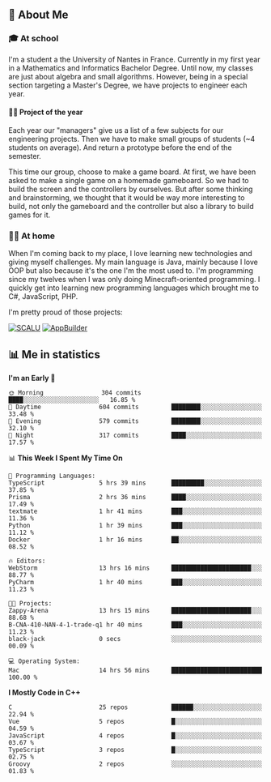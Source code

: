 ## 👀 About Me

### 🎓 At school

I'm a student a the University of Nantes in France. Currently in my first year in a Mathematics and Informatics Bachelor Degree. Until now, my classes are just about algebra and small algorithms. However, being in a special section targeting a Master's Degree, we have projects to engineer each year. 

#### 🔧🔬 Project of the year

Each year our "managers" give us a list of a few subjects for our engineering projects. Then we have to make small groups of students (~4 students on average). And return a prototype before the end of the semester.

This time our group, choose to make a game board. At first, we have been asked to make a single game on a homemade gameboard. So we had to build the screen and the controllers by ourselves. 
But after some thinking and brainstorming, we thought that it would be way more interesting to build, not only the gameboard and the controller but also a library to build games for it.

### 👨‍💻 At home

When I'm coming back to my place, I love learning new technologies and giving myself challenges. My main language is Java, mainly because I love OOP but also because it's the one I'm the most used to. I'm programming since my twelves when I was only doing Minecraft-oriented programming.  I quickly get into learning new programming languages which brought me to C#, JavaScript, PHP. 

I'm pretty proud of those projects:

[![SCALU](https://github-readme-stats.vercel.app/api/pin?username=renardfute&repo=SCALU)](https://github.com/renardfute/scalu)
[![AppBuilder](https://github-readme-stats.vercel.app/api/pin?username=pulsedev2&repo=AppBuilder)](https://github.com/pulsedev2/AppBuilder)

## 📊 Me in statistics
<!--START_SECTION:waka-->
**I'm an Early 🐤** 

```text
🌞 Morning                304 commits         ████░░░░░░░░░░░░░░░░░░░░░   16.85 % 
🌆 Daytime                604 commits         ████████░░░░░░░░░░░░░░░░░   33.48 % 
🌃 Evening                579 commits         ████████░░░░░░░░░░░░░░░░░   32.10 % 
🌙 Night                  317 commits         ████░░░░░░░░░░░░░░░░░░░░░   17.57 % 
```


📊 **This Week I Spent My Time On** 

```text
💬 Programming Languages: 
TypeScript               5 hrs 39 mins       █████████░░░░░░░░░░░░░░░░   37.85 % 
Prisma                   2 hrs 36 mins       ████░░░░░░░░░░░░░░░░░░░░░   17.49 % 
textmate                 1 hr 41 mins        ███░░░░░░░░░░░░░░░░░░░░░░   11.36 % 
Python                   1 hr 39 mins        ███░░░░░░░░░░░░░░░░░░░░░░   11.12 % 
Docker                   1 hr 16 mins        ██░░░░░░░░░░░░░░░░░░░░░░░   08.52 % 

🔥 Editors: 
WebStorm                 13 hrs 16 mins      ██████████████████████░░░   88.77 % 
PyCharm                  1 hr 40 mins        ███░░░░░░░░░░░░░░░░░░░░░░   11.23 % 

🐱‍💻 Projects: 
Zappy-Arena              13 hrs 15 mins      ██████████████████████░░░   88.68 % 
B-CNA-410-NAN-4-1-trade-q1 hr 40 mins        ███░░░░░░░░░░░░░░░░░░░░░░   11.23 % 
black-jack               0 secs              ░░░░░░░░░░░░░░░░░░░░░░░░░   00.09 % 

💻 Operating System: 
Mac                      14 hrs 56 mins      █████████████████████████   100.00 % 
```

**I Mostly Code in C++** 

```text
C                        25 repos            ██████░░░░░░░░░░░░░░░░░░░   22.94 % 
Vue                      5 repos             █░░░░░░░░░░░░░░░░░░░░░░░░   04.59 % 
JavaScript               4 repos             █░░░░░░░░░░░░░░░░░░░░░░░░   03.67 % 
TypeScript               3 repos             █░░░░░░░░░░░░░░░░░░░░░░░░   02.75 % 
Groovy                   2 repos             ░░░░░░░░░░░░░░░░░░░░░░░░░   01.83 % 
```




<!--END_SECTION:waka-->

